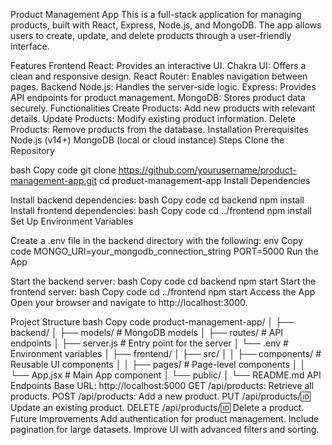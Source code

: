 Product Management App
This is a full-stack application for managing products, built with React, Express, Node.js, and MongoDB. The app allows users to create, update, and delete products through a user-friendly interface.

Features
Frontend
React: Provides an interactive UI.
Chakra UI: Offers a clean and responsive design.
React Router: Enables navigation between pages.
Backend
Node.js: Handles the server-side logic.
Express: Provides API endpoints for product management.
MongoDB: Stores product data securely.
Functionalities
Create Products: Add new products with relevant details.
Update Products: Modify existing product information.
Delete Products: Remove products from the database.
Installation
Prerequisites
Node.js (v14+)
MongoDB (local or cloud instance)
Steps
Clone the Repository

bash
Copy code
git clone https://github.com/yourusername/product-management-app.git
cd product-management-app
Install Dependencies

Install backend dependencies:
bash
Copy code
cd backend
npm install
Install frontend dependencies:
bash
Copy code
cd ../frontend
npm install
Set Up Environment Variables

Create a .env file in the backend directory with the following:
env
Copy code
MONGO_URI=your_mongodb_connection_string
PORT=5000
Run the App

Start the backend server:
bash
Copy code
cd backend
npm start
Start the frontend server:
bash
Copy code
cd ../frontend
npm start
Access the App Open your browser and navigate to http://localhost:3000.

Project Structure
bash
Copy code
product-management-app/
│
├── backend/
│   ├── models/          # MongoDB models
│   ├── routes/          # API endpoints
│   ├── server.js        # Entry point for the server
│   └── .env             # Environment variables
│
├── frontend/
│   ├── src/
│   │   ├── components/  # Reusable UI components
│   │   ├── pages/       # Page-level components
│   │   └── App.jsx      # Main App component
│   └── public/
│
└── README.md
API Endpoints
Base URL: http://localhost:5000
GET /api/products: Retrieve all products.
POST /api/products: Add a new product.
PUT /api/products/:id: Update an existing product.
DELETE /api/products/:id: Delete a product.
Future Improvements
Add authentication for product management.
Include pagination for large datasets.
Improve UI with advanced filters and sorting.
